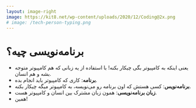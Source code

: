 ```yaml
---
layout: image-right
image: https://kit8.net/wp-content/uploads/2020/12/Coding@2x.png
# image: /tech-person-typing.png
---
```


# برنامه‌نویسی چیه؟

<v-clicks>

- یعنی اینکه به کامپیوتر بگی چیکار بکنه! با استفاده از یه زبانی که هم کامپیوتر متوجه بشه و هم انسان.
- **برنامه**: کاری که کامپیوتر باید انجام بده.
- **برنامه‌نویس**: کسی هستش که اون برنامه رو می‌نویسه، به کامپیوتر میگه چیکار بکنه.
- **زبان برنامه‌نویسی**: همون زبان مشترک بین انسان و کامپیوتر هست.
- همین!

</v-clicks>
